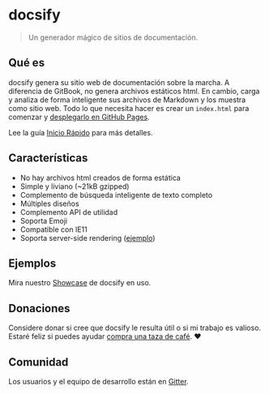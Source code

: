 # docsify

> Un generador mágico de sitios de documentación.

## Qué es

docsify genera su sitio web de documentación sobre la marcha. A diferencia de GitBook, no genera archivos estáticos html. En cambio, carga y analiza de forma inteligente sus archivos de Markdown y los muestra como sitio web. Todo lo que necesita hacer es crear un `index.html` para comenzar y [desplegarlo en GitHub Pages](/es/deploy.md).

Lee la guía [Inicio Rápido](/es/quickstart.md) para más detalles.

## Características

* No hay archivos html creados de forma estática
* Simple y liviano (~21kB gzipped)
* Complemento de búsqueda inteligente de texto completo
* Múltiples diseños
* Complemento API de utilidad
* Soporta Emoji
* Compatible con IE11
* Soporta server-side rendering ([ejemplo](https://github.com/docsifyjs/docsify-ssr-demo))

## Ejemplos

Mira nuestro [Showcase](https://github.com/docsifyjs/awesome-docsify#showcase) de docsify en uso.

## Donaciones

Considere donar si cree que docsify le resulta útil o si mi trabajo es valioso. Estaré feliz si puedes ayudar [compra una taza de café](https://github.com/QingWei-Li/donate). :heart:

## Comunidad

Los usuarios y el equipo de desarrollo están en [Gitter](https://gitter.im/docsifyjs/Lobby).

